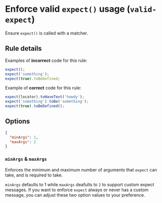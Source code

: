 # Enforce valid `expect()` usage (`valid-expect`)

Ensure `expect()` is called with a matcher.

## Rule details

Examples of **incorrect** code for this rule:

```javascript
expect();
expect('something');
expect(true).toBeDefined;
```

Example of **correct** code for this rule:

```javascript
expect(locator).toHaveText('howdy');
expect('something').toBe('something');
expect(true).toBeDefined();
```

## Options

```json
{
  "minArgs": 1,
  "maxArgs": 2
}
```

### `minArgs` & `maxArgs`

Enforces the minimum and maximum number of arguments that `expect` can take, and
is required to take.

`minArgs` defaults to 1 while `maxArgs` deafults to `2` to support custom expect
messages. If you want to enforce `expect` always or never has a custom message,
you can adjust these two option values to your preference.
